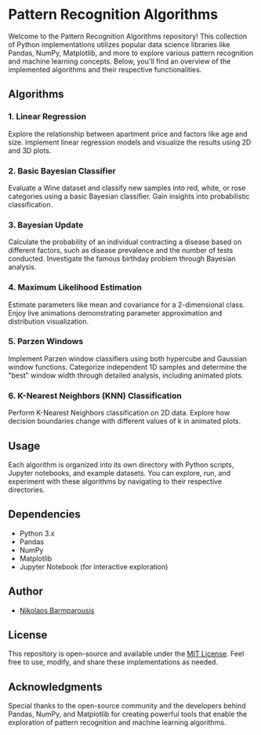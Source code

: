# Pattern Recognition Algorithms

Welcome to the Pattern Recognition Algorithms repository! This collection of Python implementations utilizes popular data science libraries like Pandas, NumPy, Matplotlib, and more to explore various pattern recognition and machine learning concepts. Below, you'll find an overview of the implemented algorithms and their respective functionalities.

## Algorithms

### 1. Linear Regression

Explore the relationship between apartment price and factors like age and size. Implement linear regression models and visualize the results using 2D and 3D plots.

### 2. Basic Bayesian Classifier

Evaluate a Wine dataset and classify new samples into red, white, or rose categories using a basic Bayesian classifier. Gain insights into probabilistic classification.

### 3. Bayesian Update

Calculate the probability of an individual contracting a disease based on different factors, such as disease prevalence and the number of tests conducted. Investigate the famous birthday problem through Bayesian analysis.

### 4. Maximum Likelihood Estimation

Estimate parameters like mean and covariance for a 2-dimensional class. Enjoy live animations demonstrating parameter approximation and distribution visualization.

### 5. Parzen Windows

Implement Parzen window classifiers using both hypercube and Gaussian window functions. Categorize independent 1D samples and determine the "best" window width through detailed analysis, including animated plots.

### 6. K-Nearest Neighbors (KNN) Classification

Perform K-Nearest Neighbors classification on 2D data. Explore how decision boundaries change with different values of k in animated plots.

## Usage

Each algorithm is organized into its own directory with Python scripts, Jupyter notebooks, and example datasets. You can explore, run, and experiment with these algorithms by navigating to their respective directories.

## Dependencies

- Python 3.x
- Pandas
- NumPy
- Matplotlib
- Jupyter Notebook (for interactive exploration)


## Author

- [Nikolaos Barmparousis](https://github.com/nikbarb810)


## License

This repository is open-source and available under the [MIT License](LICENSE). Feel free to use, modify, and share these implementations as needed.

## Acknowledgments

Special thanks to the open-source community and the developers behind Pandas, NumPy, and Matplotlib for creating powerful tools that enable the exploration of pattern recognition and machine learning algorithms.


